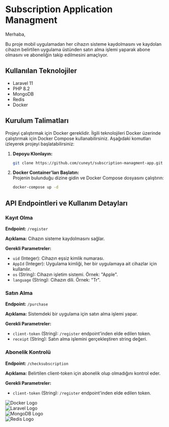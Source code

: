 # Subscription Application Managment

Merhaba,

Bu proje mobil uygulamadan her cihazın sisteme kaydolmasını ve kaydolan cihazın belirtilen uygulama üstünden satın alma işlemi yaparak abone olmasını ve aboneliğin takip edilmesini amaçlıyor.

## Kullanılan Teknolojiler

- Laravel 11
- PHP 8.2
- MongoDB
- Redis
- Docker

## Kurulum Talimatları

Projeyi çalıştırmak için Docker gereklidir. İlgili teknolojileri Docker üzerinde çalıştırmak için Docker Compose kullanabilirsiniz. Aşağıdaki komutları izleyerek projeyi başlatabilirsiniz:

1. **Depoyu Klonlayın:**
    ```bash
    git clone https://github.com/cuneyt/subscription-managment-app.git
    ```
2. **Docker Container'ları Başlatın:**  
   Projenin bulunduğu dizine gidin ve Docker Compose dosyasını çalıştırın:
    ```bash
    docker-compose up -d
    ```

## API Endpointleri ve Kullanım Detayları

### Kayıt Olma

**Endpoint:** `/register`

**Açıklama:** Cihazın sisteme kaydolmasını sağlar.

**Gerekli Parametreler:**

- `uid` (Integer): Cihazın eşsiz kimlik numarası.
- `AppId` (Integer): Uygulama kimliği, her bir uygulamaya ait cihazlar için kullanılır.
- `os` (String): Cihazın işletim sistemi. Örnek: "Apple".
- `language` (String): Cihazın dili. Örnek: "Tr".

### Satın Alma

**Endpoint:** `/purchase`

**Açıklama:** Sistemdeki bir uygulama için satın alma işlemi yapar.

**Gerekli Parametreler:**

- `client-token` (String): `/register` endpoint'inden elde edilen token.
- `receipt` (String): Satın alma işlemini gerçekleştiren string değeri.

### Abonelik Kontrolü

**Endpoint:** `/checksubscription`

**Açıklama:** Belirtilen client-token için abonelik olup olmadığını kontrol eder.

**Gerekli Parametreler:**

- `client-token` (String): `/register` endpoint'inden elde edilen token.


![Docker Logo](https://www.docker.com/wp-content/uploads/2023/08/logo-guide-logos-1.svg)  
![Laravel Logo](https://picperf.io/https://laravelnews.s3.amazonaws.com/images/laravel-featured.png)  
![MongoDB Logo](https://webassets.mongodb.com/_com_assets/cms/mongodb-logo-rgb-j6w271g1xn.jpg)  
![Redis Logo](https://redis.io/wp-content/uploads/2024/04/Logotype.svg)
